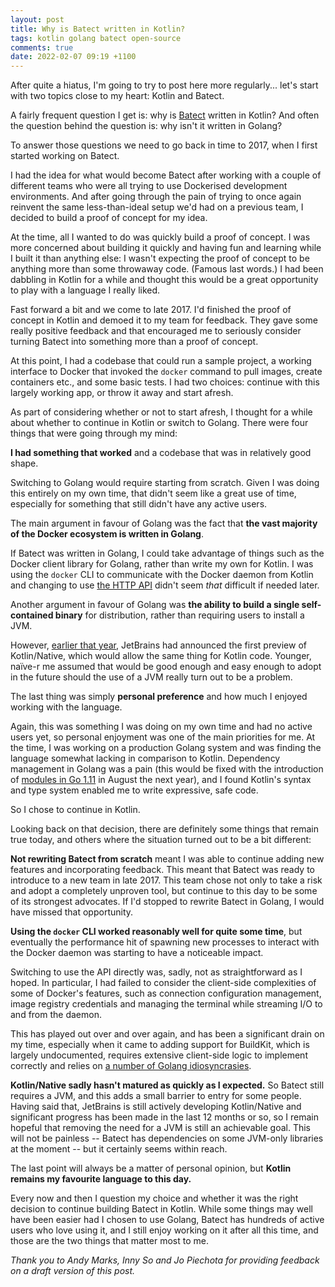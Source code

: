 ```yaml
---
layout: post
title: Why is Batect written in Kotlin?
tags: kotlin golang batect open-source
comments: true
date: 2022-02-07 09:19 +1100
---
```

After quite a hiatus, I'm going to try to post here more regularly... let's start with two topics close to my heart: Kotlin and Batect. 

A fairly frequent question I get is: why is [Batect](https://batect.dev/) written in Kotlin? And often the question behind the question is:
why isn't it written in Golang?

To answer those questions we need to go back in time to 2017, when I first started working on Batect. 

I had the idea for what would become Batect after working with a couple of different teams who were all trying
to use Dockerised development environments. And after going through the pain of trying to once again reinvent the same less-than-ideal setup
we'd had on a previous team, I decided to build a proof of concept for my idea.

At the time, all I wanted to do was quickly build a proof of concept. I was more concerned about building it quickly and having fun and learning
while I built it than anything else: I wasn't expecting the proof of concept to be anything more than some throwaway code. (Famous last words.) 
I had been dabbling in Kotlin for a while and thought this would be a great opportunity to play with a language I really liked.

Fast forward a bit and we come to late 2017. I'd finished the proof of concept in Kotlin and demoed it to my team for feedback. They gave some really
positive feedback and that encouraged me to seriously consider turning Batect into something more than a proof of concept.

At this point, I had a  codebase that could run a sample project, a working interface to Docker that invoked the `docker` command to pull images, create
containers etc., and some basic tests. I had two choices: continue with this largely working app, or throw it away and start afresh. 

As part of considering whether or not to start afresh, I thought for a while about whether to continue in Kotlin or switch to Golang. 
There were four things that were going through my mind:

**I had something that worked** and a codebase that was in relatively good shape. 

Switching to Golang would require starting from scratch. Given I was
doing this entirely on my own time, that didn't seem like a great use of time, especially for something that still didn't have any active users.

The main argument in favour of Golang was the fact that **the vast majority of the Docker ecosystem is written in Golang**.

If Batect was written in Golang, I could take advantage of things such as the Docker client library for Golang, rather than write my own for Kotlin.
I was using the `docker` CLI to communicate with the Docker daemon from Kotlin and changing to use [the HTTP API](https://docs.docker.com/engine/api/v1.41/)
didn't seem _that_ difficult if needed later.

Another argument in favour of Golang was **the ability to build a single self-contained binary** for distribution, rather than requiring users to install
a JVM. 

However, [earlier that year](https://blog.jetbrains.com/kotlin/2017/04/kotlinnative-tech-preview-kotlin-without-a-vm/), JetBrains had
announced the first preview of Kotlin/Native, which would allow the same thing for Kotlin code. Younger, naïve-r me assumed that would be good enough
and easy enough to adopt in the future should the use of a JVM really turn out to be a problem.

The last thing was simply **personal preference** and how much I enjoyed working with the language.

Again, this was something I was doing on my own time and had no active users yet, so personal enjoyment was one of the main priorities for me. 
At the time, I was working on a production Golang system and was finding the language somewhat lacking in comparison to Kotlin. Dependency management in
Golang was a pain (this would be fixed with the introduction of [modules in Go 1.11](https://go.dev/doc/go1.11#modules) in August the next year), and I found 
Kotlin's syntax and type system enabled me to write expressive, safe code.

So I chose to continue in Kotlin.

Looking back on that decision, there are definitely some things that remain true today, and others where the situation turned out to be
a bit different:

**Not rewriting Batect from scratch** meant I was able to continue adding new features and incorporating feedback. This meant that Batect was ready to
introduce to a new team in late 2017. This team chose not only to take a risk and adopt a completely unproven tool, but continue to this day to be some 
of its strongest advocates. If I'd stopped to rewrite Batect in Golang, I would have missed that opportunity.

**Using the `docker` CLI worked reasonably well for quite some time**, but eventually the performance hit of spawning new processes to interact with the Docker
daemon was starting to have a noticeable impact.

Switching to use the API directly was, sadly, not as straightforward as I hoped. In particular, I had failed to consider the client-side complexities of some 
of Docker's features, such as connection configuration management, image registry credentials and managing the terminal while streaming I/O to and from the daemon. 

This has played out over and over again, and has been a significant drain on my time, especially when it came to adding support for BuildKit, which is largely 
undocumented, requires extensive client-side logic to implement correctly and relies on 
[a number of Golang idiosyncrasies](https://github.com/batect/batect/commit/98262d74c3e26b36b9d89eebb2838c48365e68d5).

**Kotlin/Native sadly hasn't matured as quickly as I expected.** So Batect still requires a JVM, and this adds a small barrier to entry for some people. Having
said that, JetBrains is still actively developing Kotlin/Native and significant progress has been made in the last 12 months or so, so I remain hopeful that
removing the need for a JVM is still an achievable goal. This will not be painless -- Batect has dependencies on some JVM-only libraries at the moment --
but it certainly seems within reach.

The last point will always be a matter of personal opinion, but **Kotlin remains my favourite language to this day.**

Every now and then I question my choice and whether it was the right decision to continue building Batect in Kotlin. While some things may well have been easier had
I chosen to use Golang, Batect has hundreds of active users who love using it, and I still enjoy working on it after all this time, and those are the two things that 
matter most to me.

_Thank you to Andy Marks, Inny So and Jo Piechota for providing feedback on a draft version of this post._
